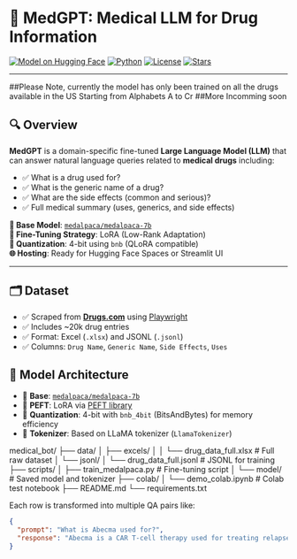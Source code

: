 # 🧠 MedGPT: Medical LLM for Drug Information

[![Model on Hugging Face](https://img.shields.io/badge/HuggingFace-MedAlpaca-yellow?logo=huggingface)](https://huggingface.co/medalpaca/medalpaca-7b)
[![Python](https://img.shields.io/badge/Python-3.10+-blue?logo=python)](https://www.python.org/)
[![License](https://img.shields.io/badge/License-MIT-green.svg)](LICENSE)
[![Stars](https://img.shields.io/github/stars/yourusername/medalpaca-medical-llm?style=social)](https://github.com/yourusername/medalpaca-medical-llm)

---
##Please Note, currently the model has only been trained on all the drugs available in the US Starting from Alphabets A to Cr
##More Incomming soon

## 🔍 Overview

**MedGPT** is a domain-specific fine-tuned **Large Language Model (LLM)** that can answer natural language queries related to **medical drugs** including:

- ✅ What is a drug used for?
- ✅ What is the generic name of a drug?
- ✅ What are the side effects (common and serious)?
- ✅ Full medical summary (uses, generics, and side effects)

**🚀 Base Model**: [`medalpaca/medalpaca-7b`](https://huggingface.co/medalpaca/medalpaca-7b)  
**🔧 Fine-Tuning Strategy**: LoRA (Low-Rank Adaptation)  
**💾 Quantization**: 4-bit using `bnb` (QLoRA compatible)  
**🌐 Hosting**: Ready for Hugging Face Spaces or Streamlit UI

---


## 🗂 Dataset

- ✅ Scraped from [**Drugs.com**](https://www.drugs.com) using [Playwright](https://playwright.dev/)
- ✅ Includes ~20k drug entries
- ✅ Format: Excel (`.xlsx`) and JSONL (`.jsonl`)
- ✅ Columns: `Drug Name`, `Generic Name`, `Side Effects`, `Uses`


## 🧠 Model Architecture

- 🔸 **Base**: [`medalpaca/medalpaca-7b`](https://huggingface.co/medalpaca/medalpaca-7b)
- 🔸 **PEFT**: LoRA via [PEFT library](https://github.com/huggingface/peft)
- 🔸 **Quantization**: 4-bit with `bnb_4bit` (BitsAndBytes) for memory efficiency
- 🔸 **Tokenizer**: Based on LLaMA tokenizer (`LlamaTokenizer`)



medical_bot/
├── data/
│   ├── excels/
│   │   └── drug_data_full.xlsx          # Full raw dataset
│   └── jsonl/
│       └── drug_data_full.jsonl         # JSONL for training
├── scripts/
│   ├── train_medalpaca.py               # Fine-tuning script
│   └── model/                           # Saved model and tokenizer
├── colab/
│   └── demo_colab.ipynb                 # Colab test notebook
├── README.md
└── requirements.txt

Each row is transformed into multiple QA pairs like:

```json
{
  "prompt": "What is Abecma used for?",
  "response": "Abecma is a CAR T-cell therapy used for treating relapsed or refractory multiple myeloma..."
}



